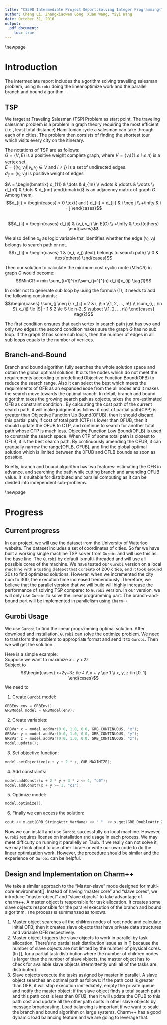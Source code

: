 ```yaml
---
title: "CS598 Intermediate Project Report:Solving Integer Programming(TSP) with Branch-and-Bound"
author: Cheng Li, Zhangxiaowen Gong, Xuan Wang, Yiyi Wang
date: October 31, 2016
output:
  pdf_document:
    toc: true
---
```

\newpage
# Introduction
The intermediate report includes the algorithm solving travelling salesman problem, using `Gurobi` doing the linear optimize work and the parallel branch and bound algorithm.   

## TSP
We target at Traveling Salesman (TSP) Problem as start point.  The traveling salesman problem is a problem in graph theory requiring the most efficient (i.e., least total distance) Hamiltonian cycle a salesman can take through each of n cities. The problem then consists of finding the shortest tour which visits every city on the itinerary.  

The notations of TSP are as follows:  
$G = \langle V, E\rangle$ is a positive weight complete graph, where
$V=\{v_i\} (1 \le i \le n)$ is a vertex set.  
$E=\{(v_i, v_j) | v_i, v_j \in V \text{ and } i \neq j \}$ is a set of undirected edges.   
$d_{ij}=(v_i, v_j)$ is positive weight of edges.    

$A = \begin{bmatrix}
d_{11} & \dots & d_{1n} \\
\vdots & \ddots & \vdots \\
d_{n1} & \dots & d_{nn}
\end{bmatrix}$ is an adjacency matrix of graph $G$. Among them,
$$d_{ij} = \begin{cases} > 0 \text{ and } d_{ij} = d_{ji} & i \neq j \\
+\infty & i = j
\end{cases}$$    
$$A_{ij} = \begin{cases} d_{ji} & (v_i, v_j) \in E(G) \\  
+\infty & \text{others} \end{cases}$$    

We also define $x_{ij}$ as logic variable that identifies whether the edge $(v_i, v_j)$ belongs to search path or not.
$$x_{ij} = \begin{cases}
1 & (v_i, v_j) \text{ belongs to search path} \\
0 & \text{others}
\end{cases}$$  

Then our solution to calculate the minimum cost cyclic route ($MinCR$) in graph $G$ would become:  
$$MinCR = min \sum_{i=1}^{n}\sum_{j=1}^{n} d_{ij}x_{ij} \tag{1}$$

In order not to generate sub loop by using the formula $(1)$, it needs to add the following constraints:  
$$\begin{cases}  
\sum_{j \neq i} x_{ij} = 2 & i, j\in \{1, 2, ..., n\} \\
\sum_{i, j \in S} x_{ij} \le |S| - 1 & 2 \le S \le n-2, S \subset \{1, 2, ... n\}
\end{cases} \tag{2}$$  

The first condition ensures that each vertex in search path just has two and only two edges; the second condition makes sure the graph $G$ has no sub loop. If the graph $G$ has some sub loops, then the number of edges in all sub loops equals to the number of vertices.    

## Branch-and-Bound
Branch and bound algorithm fully searches the whole solution space and obtain the global optimal solution. It cuts the nodes which do not meet the requirements according to predefined Objective Function Bound(OFB) to reduce the search range. Also it can select the best which meets the requirements of OFB as an expanded node from the all nodes and it makes the search move towards the optimal branch. In detail, branch and bound algorithm takes the growing search path as objects, takes the pre-estimated OFB as constraint condition . By calculating the cost path of the current search path, it will make judgment as follow: if cost of partial path(CPP) is greater than Objective Function Up Bound(OFUB), then it should discard this partial path; if cost of total path (CTP)  is lower than OFUB, then it should update the OFUB to CTP, and continue to search for another total path whose CTP is much less. Objective Function Low Bound(OFLB) is used to constrain the search space. When CTP of some total path is closest to OFLB, it is the best search path. By continuously amending the OFUB, it can gradually narrow the range[OFLB, OFUB], and find the global optimal solution which is limited between the OFUB and OFLB bounds as soon as possible.   

Briefly, branch and bound algorithm has two features: estimating the OFB in advance, and searching the path while cutting branch and amending OFUB value. It is suitable for distributed and parallel computing as it can be divided into independent sub-problems.

\newpage
# Progress
## Current progress  
In our project, we will use the dataset from the University of Waterloo website. The dataset includes a set of coordinates of cities. So far we have built a working single machine TSP solver from `Gurobi` and will use this as the base line. The `Gurobi` by default is multi-threaded and will use all possible cores of the machine. We have tested our `Gurobi` version on a local machine with a testing dataset that consists of 200 cities, and it took around 20s to find optimized solutions. However, when we incremented the city num to 300, the execution time increased tremendously. Therefore, we believe that the parallel version that we will build will highly increase the performance of solving TSP compared to `Gurobi` version. In our version, we will only use `Gurobi` to solve the linear programming part. The branch-and-bound part will be implemented in parallelism using `Charm++`.  

## Gurobi Usage  
We use `Gurobi` to find the linear programming optimal solution. After download and installation, `Gurobi` can solve the optimize problem. We need to transform the problem to appropriate format and send it to `Gurobi`. Then we will get the solution.   

Here is a simple example:  
Suppose we want to maximize $x+y+2z$  
Subject to $$\begin{cases}  
x+2y+3z \le 4 \\
x + y \ge 1 \\
x, y, z \in [0, 1]
\end{cases}$$  

We need to  

1. Create `Gurobi` model:  
```cpp
GRBEnv env = GRBEnv();
GRBModel model = GRBModel(env);
```
2. Create variables:  
```cpp  
GRBVar x = model.addVar(0.0, 1.0, 0.0, GRB_CONTINUOUS, "x");
GRBVar y = model.addVar(0.0, 1.0, 0.0, GRB_CONTINUOUS, "y");
GRBVar z = model.addVar(0.0, 1.0, 0.0, GRB_CONTINUOUS, "z");
model.update();
```
3. Set objective function:  
```cpp
model.setObjective(x + y + 2 * z, GRB_MAXIMIZE);
```

4. Add constraints:  
```cpp
model.addConstr(x + 2 * y + 3 * z <= 4, "c0");
model.addConstr(x + y >= 1, "c1");
```  

5. Optimize model:  
```cpp
model.optimize();
```

6. Finally we can access the solution:  
```cpp
cout << x.get(GRB_StringAttr_VarName) << " "  << x.get(GRB_DoubleAttr_X) << endl;
```  

Now we can install and use `Gurobi` successfully on local machine. However, `Gurobi` requires license on installation and usage in each process. We may meet difficulty on running it parallelly on Taub. If we really can not solve it, we may think about to use other library or write our own code to do the linear optimization work. However, the procedure should be similar and the experience on `Gurobi` can be helpful.  

## Design and Implementation on Charm++  
We take a similar approach to  the “Master-slave” mode designed for multi-core environment[]. Instead of having “master core” and “slave cores”, we introduce “master object” and “slave objects” to take advantage of charm++. A master object is responsible for task allocation. It creates some slave objects responsible for the parallel execution of the branch and bound algorithm. The process is summarized as follows. 	  

1. Master object searches all the children nodes of root node and calculate initial OFB; then it creates slave objects that have private data structures and variable OFB respectively.
2. Master object triggers the slave objects to work in parallel by task allocation. There’s no partial task distribution issue as in [] because the number of slave objects are not limited by the number of physical cores. (In [], for a partial task distribution where the number of children nodes is larger than the number of slave objects, the master object has to check for available slave objects intermittently until all of the tasks are distributed).
3. Slave objects execute the tasks assigned by master in parallel. A slave object searches an optimal path as follows: if the path cost is greater than OFB, it will stop execution immediately, empty the private queue and notify the master object; if the slave object  finds a total search path and this path cost is less than OFUB, then it will update the OFUB to this path cost and update all the other path costs in other slave objects by message broadcasting.
Load balancing is important if we want to scale the branch and bound algorithm on large systems. Charm++ has a good dynamic load balancing feature and we are going to leverage that.






